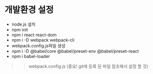 # 개발환경 설정
- node.js 설치
- npm init
- npm i react react-dom
- npm i -D webpack webpack-cli
- webpack.config.js파일 생성
- npm i -D @babel/core @babel/preset-env @babel/preset-react
- npm i babel-loader

>> webpack.config.js (중요! git에 등록 된 파일 참조해서 설정 할 것)